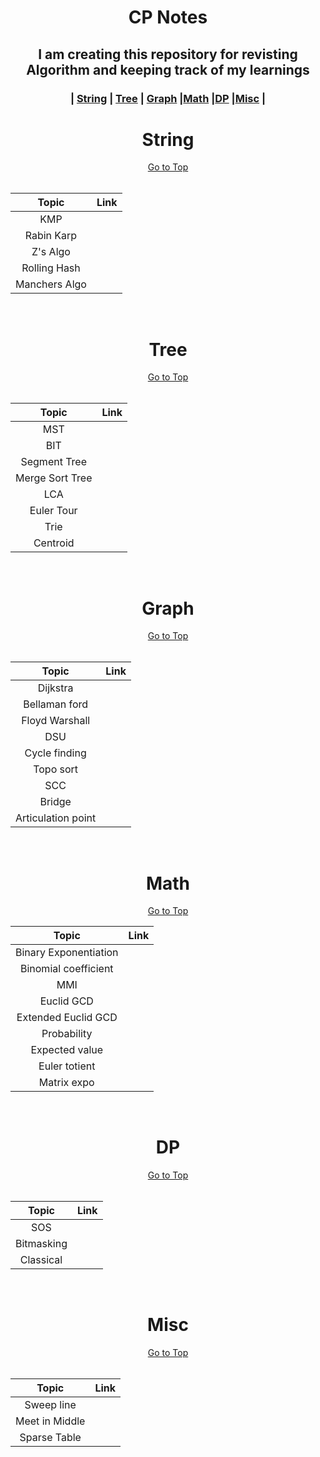 # <p align="center" id="top">CP Notes</p>
## <p align="center">I am creating this repository for revisting Algorithm and keeping track of my learnings</p>
### <p align="center">| <a href="#string">String</a> | <a href="#tree">Tree</a> | <a href="#graph">Graph</a> |<a href="#math">Math</a> |<a href="#dp">DP</a> |<a href="#misc">Misc</a> |</p>

<h1 align="center" id="string">String</h1>
<div align="center">
<a href="#top">Go to Top</a>
</div>
<br>
<div align="center">

| Topic | Link | 
|:----:|:----:| 
|KMP | | 
|Rabin Karp | | 
|Z's Algo | | 
|Rolling Hash | | 
|Manchers Algo | | 
<br>
</div>

<h1 align="center" id="tree">Tree</h1>
<div align="center">
<a href="#top">Go to Top</a>
</div>
<br>
<div align="center">

| Topic | Link | 
|:----:|:----:| 
| MST| | 
| BIT| | 
|Segment Tree | | 
|Merge Sort Tree | | 
| LCA| | 
| Euler Tour| | 
| Trie| | 
| Centroid| | 
<br>
</div>

<h1 align="center" id="graph">Graph</h1>
<div align="center">
<a href="#top">Go to Top</a>
</div>
<br>
<div align="center">

| Topic | Link | 
|:----:|:----:| 
| Dijkstra| | 
|Bellaman ford | | 
| Floyd Warshall| | 
| DSU| | 
| Cycle finding| | 
| Topo sort | | 
| SCC| | 
| Bridge| | 
| Articulation point| | 
<br>
</div>

<h1 align="center" id="math">Math</h1>
<div align="center">
<a href="#to">Go to Top</a>
</div>
<div align="center">

| Topic | Link | 
|:----:|:----:| 
| Binary Exponentiation| | 
| Binomial coefficient| | 
| MMI| | 
| Euclid GCD| | 
| Extended Euclid GCD| | 
|Probability | | 
| Expected value| | 
| Euler totient| | 
| Matrix expo| | 
<br>
</div>

<h1 align="center" id="dp">DP</h1>
<div align="center">
<a href="#top">Go to Top</a>
</div>
<br>
<div align="center">

| Topic | Link | 
|:----:|:----:| 
| SOS| |
| Bitmasking| |
| Classical| |
<br>
</div>

<h1 align="center" id="misc">Misc</h1>
<div align="center">
<a href="#top">Go to Top</a>
</div>
<br>
<div align="center">

| Topic | Link | 
|:----:|:----:| 
| Sweep line| |
| Meet in Middle| |
| Sparse Table| |
<br>
</div>




